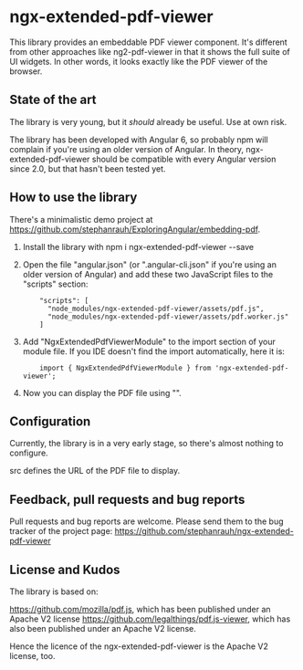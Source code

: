 # ngx-extended-pdf-viewer

This library provides an embeddable
PDF viewer component. It's different from other approaches like ng2-pdf-viewer in that it
shows the full suite of UI widgets. In other words, it looks exactly like the PDF viewer of the browser.

## State of the art

The library is very young, but it _should_ already be useful. Use at own risk.

The library has been developed with Angular 6, so probably npm will complain if you're using
an older version of Angular. In theory, ngx-extended-pdf-viewer should be compatible with
every Angular version since 2.0, but that hasn't been tested yet.

## How to use the library

There's a minimalistic demo project at https://github.com/stephanrauh/ExploringAngular/embedding-pdf.

1.  Install the library with npm i ngx-extended-pdf-viewer --save
2.  Open the file "angular.json" (or ".angular-cli.json" if you're using an older version of Angular)
    and add these two JavaScript files to the "scripts" section:

            "scripts": [
              "node_modules/ngx-extended-pdf-viewer/assets/pdf.js",
              "node_modules/ngx-extended-pdf-viewer/assets/pdf.worker.js"
            ]

3.  Add "NgxExtendedPdfViewerModule" to the import section of your module file. If you IDE doesn't find
    the import automatically, here it is:

            import { NgxExtendedPdfViewerModule } from 'ngx-extended-pdf-viewer';

4.  Now you can display the PDF file using "<ngx-extended-pdf-viewer src="'assets/example.pdf'"></ngx-extended-pdf-viewer>".

## Configuration

Currently, the library is in a very early stage, so there's almost nothing to configure.

src defines the URL of the PDF file to display.

## Feedback, pull requests and bug reports

Pull requests and bug reports are welcome. Please send them to the bug tracker of
the project page: https://github.com/stephanrauh/ngx-extended-pdf-viewer

## License and Kudos

The library is based on:

https://github.com/mozilla/pdf.js, which has been published under an Apache V2 license
https://github.com/legalthings/pdf.js-viewer, which has also been published under an Apache V2 license.

Hence the licence of the ngx-extended-pdf-viewer is the Apache V2 license, too.
